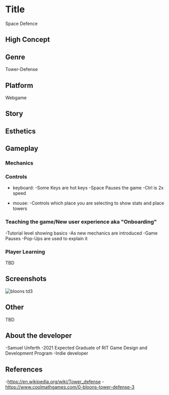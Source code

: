 # Title
Space Defence

## High Concept


## Genre
Tower-Defense

## Platform
Webgame

## Story


## Esthetics


## Gameplay

### Mechanics


### Controls
- keyboard:
  -Some Keys are hot keys
  -Space Pauses the game
  -Ctrl is 2x speed
  
 - mouse:
   -Controls which place you are selecting to show stats and place towers
  
### Teaching the game/New user experience aka "Onboarding"
-Tutorial level showing basics
-As new mechanics are introduced
  -Game Pauses
  -Pop-Ups are used to explain it
 
### Player Learning
TBD

## Screenshots
![bloons td3](https://goo.gl/images/YHJdTH)

## Other
TBD

## About the developer
-Samuel Unferth
-2021 Expected Graduate of RIT Game Design and Development Program
-Indie developer



## References
-https://en.wikipedia.org/wiki/Tower_defense
-https://www.coolmathgames.com/0-bloons-tower-defense-3
